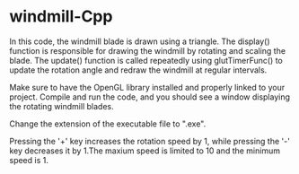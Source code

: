# windmill-Cpp

In this code, the windmill blade is drawn using a triangle. The display() function is responsible for drawing the windmill by rotating and scaling the blade. The update() function is called repeatedly using glutTimerFunc() to update the rotation angle and redraw the windmill at regular intervals.

Make sure to have the OpenGL library installed and properly linked to your project. Compile and run the code, and you should see a window displaying the rotating windmill blades.

Change the extension of the executable file to ".exe".

Pressing the '+' key increases the rotation speed by 1, while pressing the '-' key decreases it by 1.The maxium speed is limited to 10 and the minimum speed is 1.
